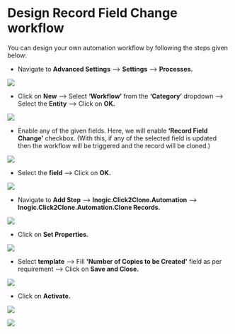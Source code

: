 # Design Record Field Change workflow

You can design your own automation workflow by following the steps given below:

* Navigate to **Advanced Settings** --> **Settings** --> **Processes.**

![](../../../../.gitbook/assets/Workflow\_3.png)

* Click on **New** --> Select **‘Workflow’** from the **‘Category’** dropdown --> Select the **Entity** --> Click on **OK.**

![](../../../../.gitbook/assets/Workflow\_4.png)

* Enable any of the given fields. Here, we will enable **‘Record Field Change’** checkbox. (With this, if any of the selected field is updated then the workflow will be triggered and the record will be cloned.)&#x20;

![](../../../../.gitbook/assets/Workflow\_5.png)

* Select the **field** --> Click on **OK.**

![](../../../../.gitbook/assets/Workflow\_5.1png.png)

* Navigate to **Add Step** --> **Inogic.Click2Clone.Automation** --> **Inogic.Click2Clone.Automation.Clone Records.**

![](../../../../.gitbook/assets/Workflow\_6.png)

* Click on **Set Properties.**

![](../../../../.gitbook/assets/Workflow\_7.png)

* Select **template** --> Fill **'Number of Copies to be Created'** field as per requirement --> Click on **Save and Close.**

![](../../../../.gitbook/assets/Workflow\_8.png)

* Click on **Activate.**

![](../../../../.gitbook/assets/Workflow\_9.png)

![](../../../../.gitbook/assets/Workflow\_10.png)





